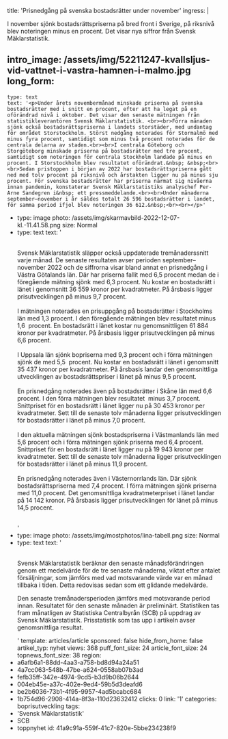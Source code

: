 title: 'Prisnedgång på svenska bostadsrätter under november'
ingress: |
  <p>I november sjönk bostadsrättspriserna på bred front i Sverige, på riksnivå blev noteringen minus en procent. Det visar nya siffror från Svensk Mäklarstatistik.
  </p>
  
intro_image: /assets/img/52211247-kvallsljus-vid-vattnet-i-vastra-hamnen-i-malmo.jpg
long_form:
  -
    type: text
    text: '<p>Under årets novembermånad minskade priserna på svenska bostadsrätter med i snitt en procent, efter att ha legat på en oförändrad nivå i oktober. Det visar den senaste mätningen från statistikleverantören Svensk Mäklarstatistik. <br><br>Förra månaden sjönk också bostadsrättspriserna i landets storstäder, med undantag för området Storstockholm. Störst nedgång noterades för Stormalmö med minus fyra procent, samtidigt som minus två procent noterades för de centrala delarna av staden.<br><br>I centrala Göteborg och Storgöteborg minskade priserna på bostadsrätter med tre procent, samtidigt som noteringen för centrala Stockholm landade på minus en procent. I Storstockholm blev resultatet oförändrat.&nbsp; &nbsp;<br><br>Sedan pristoppen i början av 2022 har bostadsrättspriserna gått ned med tolv procent på riksnivå och årstakten ligger nu på minus sju procent. För svenska bostadsrätter har priserna närmat sig nivåerna innan pandemin, konstaterar Svensk Mäklarstatistiks analyschef Per-Arne Sandegren i&nbsp; ett pressmeddelande.<br><br>Under månaderna september–november i år såldes totalt 26 596 bostadsrätter i landet, för samma period ifjol blev noteringen 36 612.&nbsp;<br><br></p>'
  -
    type: image
    photo: /assets/img/skarmavbild-2022-12-07-kl.-11.41.58.png
    size: Normal
  -
    type: text
    text: '<p><br>Svensk Mäklarstatistik släpper också uppdaterade tremånaderssnitt varje månad. De senaste resultaten avser perioden september–november 2022 och de siffrorna visar bland annat en prisnedgång i&nbsp; Västra Götalands län. Där har priserna fallit med 6,5 procent medan de i föregående mätning sjönk med 6,3 procent. Nu kostar en bostadsrätt i länet i genomsnitt 36 559 kronor per kvadratmeter. På årsbasis ligger prisutvecklingen på minus 9,7 procent. <br><br>I mätningen noterades en prisuppgång på bostadsrätter i Stockholms län med 1,3 procent. I den föregående mätningen blev resultatet minus 1,6&nbsp; procent. En bostadsrätt i länet kostar nu genomsnittligen 61 884 kronor per kvadratmeter. På årsbasis ligger prisutvecklingen på minus 6,6 procent.<br><br>I Uppsala län sjönk bopriserna med 9,3 procent och i förra mätningen sjönk de med 5,5&nbsp; procent. Nu kostar en bostadsrätt i länet i genomsnitt 35 437 kronor per kvadratmeter. På årsbasis landar den genomsnittliga utvecklingen av bostadsrättspriser i länet på minus 9,5 procent.<br><br>En prisnedgång noterades även på bostadsrätter i Skåne län med 6,6 procent. I den förra mätningen blev resultatet&nbsp; minus 3,7 procent. Snittpriset för en bostadsrätt i länet ligger nu på 30 453 kronor per kvadratmeter. Sett till de senaste tolv månaderna ligger prisutvecklingen för bostadsrätter i länet på minus 7,0 procent.<br><br>I den aktuella mätningen sjönk bostadspriserna i Västmanlands län med 5,6 procent och i förra mätningen sjönk priserna med 6,4 procent. Snittpriset för en bostadsrätt i länet ligger nu på 19 943 kronor per kvadratmeter. Sett till de senaste tolv månaderna ligger prisutvecklingen för bostadsrätter i länet på minus 11,9 procent.<br><br>En prisnedgång noterades även i Västernorrlands län. Där sjönk bostadsrättspriserna med 7,4 procent. I förra mätningen sjönk priserna med 11,0 procent. Det genomsnittliga kvadratmeterpriset i länet landar på 14 142 kronor. På årsbasis ligger prisutvecklingen för länet på minus 14,5 procent.<br><br></p>'
  -
    type: image
    photo: /assets/img/mostphotos/lina-tabell.png
    size: Normal
  -
    type: text
    text: '<p><br>Svensk Mäklarstatistik beräknar den senaste månadsförändringen genom ett medelvärde för de tre senaste månaderna, viktat efter antalet försäljningar, som jämförs med vad motsvarande värde var en månad tillbaka i tiden. Detta redovisas sedan som ett glidande medelvärde.&nbsp;<br></p><p>Den senaste tremånadersperioden jämförs med motsvarande period innan. Resultatet för den senaste månaden är preliminärt. Statistiken tas fram månatligen av Statistiska Centralbyrån (SCB) på uppdrag av Svensk Mäklarstatistik. Prisstatistik som tas upp i artikeln avser genomsnittliga resultat.&nbsp;</p>'
template: articles/article
sponsored: false
hide_from_home: false
artikel_typ: nyhet
views: 368
puff_font_size: 24
article_font_size: 24
topnews_font_size: 38
region:
  - a6afb6a1-88dd-4aa3-a758-bd8d94a24a51
  - 4a7cc063-548b-47be-a624-0558ab07b3ad
  - fefb35ff-342e-4974-9cd5-b3d9b06b2644
  - 004eb45e-a37c-402e-9ed4-59b5d3deafd6
  - be2b6036-73b1-4f95-9957-4ad5bcabc684
  - 1b754d96-2908-414a-8f3a-110d23632412
clicks: 0
link: '1'
categories: boprisutveckling
tags:
  - 'Svensk Mäklarstatistik'
  - SCB
  - toppnyhet
id: 41a9c91a-559f-41c7-820e-5bbe234238f9
